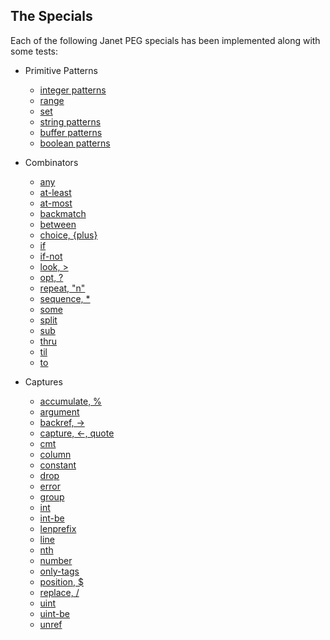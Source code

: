 ## The Specials

Each of the following Janet PEG specials has been implemented along
with some tests:

* Primitive Patterns
  * [integer patterns](../examples/0.integer.janet)
  * [range](../examples/range.janet)
  * [set](../examples/set.janet)
  * [string patterns](../examples/0.string.janet)
  * [buffer patterns](../examples/0.buffer.janet)
  * [boolean patterns](../examples/0.boolean.janet)

* Combinators
  * [any](../examples/any.janet)
  * [at-least](../examples/at-least.janet)
  * [at-most](../examples/at-most.janet)
  * [backmatch](../examples/backmatch.janet)
  * [between](../examples/between.janet)
  * [choice, {plus}](../examples/choice.janet)
  * [if](../examples/if.janet)
  * [if-not](../examples/if-not.janet)
  * [look, >](../examples/look.janet)
  * [opt, ?](../examples/between.janet)
  * [repeat, "n"](../examples/repeat.janet)
  * [sequence, *](../examples/sequence.janet)
  * [some](../examples/some.janet)
  * [split](../examples/split.janet)
  * [sub](../examples/sub.janet)
  * [thru](../examples/thru.janet)
  * [til](../examples/til.janet)
  * [to](../examples/to.janet)

* Captures
  * [accumulate, %](../examples/accumulate.janet)
  * [argument](../examples/argument.janet)
  * [backref, \->](../examples/backref.janet)
  * [capture, \<-, quote](../examples/capture.janet)
  * [cmt](../examples/cmt.janet)
  * [column](../examples/column.janet)
  * [constant](../examples/constant.janet)
  * [drop](../examples/drop.janet)
  * [error](../examples/error.janet)
  * [group](../examples/group.janet)
  * [int](../examples/int.janet)
  * [int-be](../examples/int-be.janet)
  * [lenprefix](../examples/lenprefix.janet)
  * [line](../examples/line.janet)
  * [nth](../examples/nth.janet)
  * [number](../examples/number.janet)
  * [only-tags](../examples/only-tags.janet)
  * [position, $](../examples/position.janet)
  * [replace, /](../examples/replace.janet)
  * [uint](../examples/uint.janet)
  * [uint-be](../examples/uint-be.janet)
  * [unref](../examples/unref.janet)
